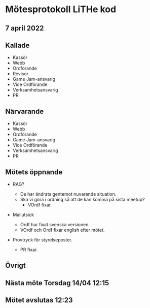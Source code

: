 # Mötesprotokoll LiTHe kod

## 7 april 2022

## Kallade

- Kassör
- Webb
- Ordförande
- Revisor
- Game Jam-ansvarig
- Vice Ordförande
- Verksamhetsansvarig
- PR

## Närvarande

- Kassör
- Webb
- Ordförande
- Game Jam-ansvarig
- Vice Ordförande
- Verksamhetsansvarig
- PR

## Mötets öppnande

- RAG?
  - De har ändrats gentemot nuvarande situation.
  - Ska vi göra i ordning så att de kan komma på sista meetup?
    - VOrdf fixar.

- Mailutsick
  - Ordf har fixat svenska versionen.
  - VOrdf och Ordf fixar english efter mötet.

- Provtryck för styrelseposter.
  - PR fixar.

## Övrigt

## Nästa möte Torsdag 14/04 12:15

## Mötet avslutas 12:23
